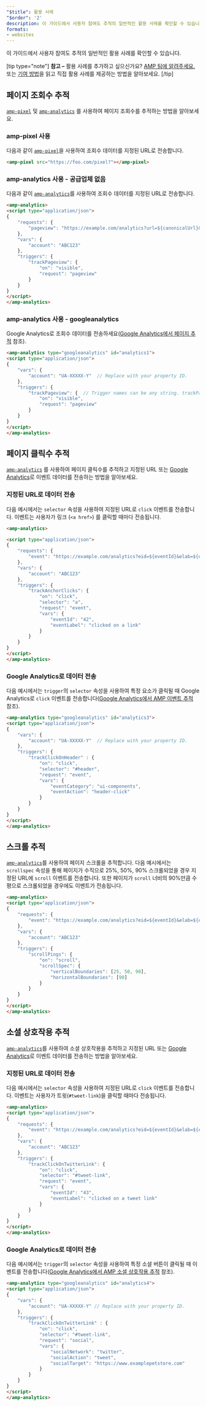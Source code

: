 ```yaml
---
"$title": 활용 사례
"$order": '2'
description: 이 가이드에서 사용자 참여도 추적의 일반적인 활용 사례를 확인할 수 있습니다. 참고 – 활용 사례를 추가하고 싶으신가요? AMP 팀에 알려주세요.
formats:
- websites
---
```


이 가이드에서 사용자 참여도 추적의 일반적인 활용 사례를 확인할 수 있습니다.

[tip type="note"] <strong>참고 –</strong> 활용 사례를 추가하고 싶으신가요? [AMP 팀에 알려주세요.](https://github.com/ampproject/docs/issues/new) 또는 [기여 방법](../../../../documentation/guides-and-tutorials/contribute/index.md)을 읽고 직접 활용 사례를 제공하는 방법을 알아보세요. [/tip]

## 페이지 조회수 추적

[`amp-pixel`](../../../../documentation/components/reference/amp-pixel.md) 및 [`amp-analytics`](../../../../documentation/components/reference/amp-analytics.md) 를 사용하여 페이지 조회수를 추적하는 방법을 알아보세요.

### amp-pixel 사용

다음과 같이 [`amp-pixel`](../../../../documentation/components/reference/amp-pixel.md)을 사용하여 조회수 데이터를 지정된 URL로 전송합니다.

```html
<amp-pixel src="https://foo.com/pixel?"></amp-pixel>
```

### amp-analytics 사용 - 공급업체 없음

다음과 같이 [`amp-analytics`](../../../../documentation/components/reference/amp-analytics.md)를 사용하여 조회수 데이터를 지정된 URL로 전송합니다.

```html
<amp-analytics>
<script type="application/json">
{
    "requests": {
        "pageview": "https://example.com/analytics?url=${canonicalUrl}&title=${title}&acct=${account}"
    },
    "vars": {
        "account": "ABC123"
    },
    "triggers": {
        "trackPageview": {
            "on": "visible",
            "request": "pageview"
        }
    }
}
</script>
</amp-analytics>
```

### amp-analytics 사용 - googleanalytics

Google Analytics로 조회수 데이터를 전송하세요([Google Analytics에서 페이지 추적](https://developers.google.com/analytics/devguides/collection/amp-analytics/#page_tracking) 참조).

```html
<amp-analytics type="googleanalytics" id="analytics1">
<script type="application/json">
{
    "vars": {
        "account": "UA-XXXXX-Y"  // Replace with your property ID.
    },
    "triggers": {
        "trackPageview": {  // Trigger names can be any string. trackPageview is not a required name.
            "on": "visible",
            "request": "pageview"
        }
    }
}
</script>
</amp-analytics>
```

## 페이지 클릭수 추적 <a name="tracking-page-clicks"></a>

[`amp-analytics`](../../../../documentation/components/reference/amp-analytics.md) 를 사용하여 페이지 클릭수를 추적하고 지정된 URL 또는 [Google Analytics](https://developers.google.com/analytics/devguides/collection/amp-analytics/)로 이벤트 데이터를 전송하는 방법을 알아보세요.

### 지정된 URL로 데이터 전송

다음 예시에서는 `selector` 속성을 사용하여 지정된 URL로 `click` 이벤트를 전송합니다. 이벤트는 사용자가 링크 (`<a href>`) 를 클릭할 때마다 전송됩니다.

```html
<amp-analytics>

<script type="application/json">
{
    "requests": {
        "event": "https://example.com/analytics?eid=${eventId}&elab=${eventLabel}&acct=${account}"
    },
    "vars": {
        "account": "ABC123"
    },
    "triggers": {
        "trackAnchorClicks": {
            "on": "click",
            "selector": "a",
            "request": "event",
            "vars": {
                "eventId": "42",
                "eventLabel": "clicked on a link"
            }
        }
    }
}
</script>
</amp-analytics>
```

### Google Analytics로 데이터 전송

다음 예시에서는 `trigger`의 `selector` 속성을 사용하여 특정 요소가 클릭될 때 Google Analytics로 `click` 이벤트를 전송합니다([Google Analytics에서 AMP 이벤트 추적](https://developers.google.com/analytics/devguides/collection/amp-analytics/#event_tracking) 참조).

```html
<amp-analytics type="googleanalytics" id="analytics3">
<script type="application/json">
{
    "vars": {
        "account": "UA-XXXXX-Y"  // Replace with your property ID.
    },
    "triggers": {
        "trackClickOnHeader" : {
            "on": "click",
            "selector": "#header",
            "request": "event",
            "vars": {
                "eventCategory": "ui-components",
                "eventAction": "header-click"
            }
        }
    }
}
</script>
</amp-analytics>
```

## 스크롤 추적 <a name="tracking-scrolling"></a>

[`amp-analytics`](../../../../documentation/components/reference/amp-analytics.md)를 사용하여 페이지 스크롤을 추적합니다. 다음 예시에서는 `scrollspec` 속성을 통해 페이지가 수직으로 25%, 50%, 90% 스크롤되었을 경우 지정된 URL에 `scroll` 이벤트를 전송합니다. 또한 페이지가 `scroll` 너비의 90%만큼 수평으로 스크롤되었을 경우에도 이벤트가 전송됩니다.

```html
<amp-analytics>
<script type="application/json">
{
    "requests": {
        "event": "https://example.com/analytics?eid=${eventId}&elab=${eventLabel}&acct=${account}"
    },
    "vars": {
        "account": "ABC123"
    },
    "triggers": {
        "scrollPings": {
            "on": "scroll",
            "scrollSpec": {
                "verticalBoundaries": [25, 50, 90],
                "horizontalBoundaries": [90]
            }
        }
    }
}
</script>
</amp-analytics>
```

## 소셜 상호작용 추적 <a name="tracking-social-interactions"></a>

[`amp-analytics`](../../../../documentation/components/reference/amp-analytics.md)를 사용하여 소셜 상호작용을 추적하고 지정된 URL 또는 [Google Analytics](https://developers.google.com/analytics/devguides/collection/amp-analytics/)로 이벤트 데이터를 전송하는 방법을 알아보세요.

### 지정된 URL로 데이터 전송

다음 예시에서는 `selector` 속성을 사용하여 지정된 URL로 `click` 이벤트를 전송합니다. 이벤트는 사용자가 트윗(`#tweet-link`)을 클릭할 때마다 전송됩니다.

```html
<amp-analytics>
<script type="application/json">
{
    "requests": {
        "event": "https://example.com/analytics?eid=${eventId}&elab=${eventLabel}&acct=${account}"
    },
    "vars": {
        "account": "ABC123"
    },
    "triggers": {
        "trackClickOnTwitterLink": {
            "on": "click",
            "selector": "#tweet-link",
            "request": "event",
            "vars": {
                "eventId": "43",
                "eventLabel": "clicked on a tweet link"
            }
        }
    }
}
</script>
</amp-analytics>
```

### Google Analytics로 데이터 전송

다음 예시에서는 `trigger`의 `selector` 속성을 사용하여 특정 소셜 버튼이 클릭될 때 이벤트를 전송합니다([Google Analytics에서 AMP 소셜 상호작용 추적](https://developers.google.com/analytics/devguides/collection/amp-analytics/#social_interactions) 참조).

```html
<amp-analytics type="googleanalytics" id="analytics4">
<script type="application/json">
{
    "vars": {
        "account": "UA-XXXXX-Y" // Replace with your property ID.
    },
    "triggers": {
        "trackClickOnTwitterLink" : {
            "on": "click",
            "selector": "#tweet-link",
            "request": "social",
            "vars": {
                "socialNetwork": "twitter",
                "socialAction": "tweet",
                "socialTarget": "https://www.examplepetstore.com"
            }
        }
    }
}
</script>
</amp-analytics>
```
